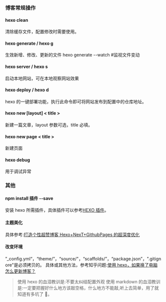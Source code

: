 ### 博客常规操作

#### hexo clean

清除缓存文件，配置修改时需要使用。

#### hexo generate / hexo g

生效新增、修改、更新的文件
hexo generate --watch #监视文件变动

#### hexo server / hexo s

启动本地网站，可在本地观察网站效果

#### hexo deploy / hexo d

hexo 的一键部署功能，执行此命令即可将网站发布到配置中的仓库地址。

#### hexo new [layout] < title >

新建一篇文章，layout 参数可选，title 必填。

#### hexo new page < title >

新建页面

#### hexo debug

用于调试异常

### 其他

#### npm install 插件 --save

安装 hexo 所需插件，具体插件可以参考[HEXO 插件](https://hexo.io/plugins/)。

#### 主题美化

具体参考:[打造个性超赞博客 Hexo+NexT+GithubPages 的超深度优化](https://reuixiy.github.io/technology/computer/computer-aided-art/2017/06/09/hexo-next-optimization.html)

#### 改变环境

”_config.yml“，“theme/”，“source/"，“scaffolds/”，“package.json”，".gitignore"是必须拷贝的。
具体或其他方法，参考知乎问题:[使用 hexo，如果换了电脑怎么更新博客？
](https://www.zhihu.com/question/21193762)

> 使用 hexo 的血泪教训是:不要太纠结配置外观
> 使用 markdown 的血泪教训是:一定要把握好什么地方该敲空格，什么地方不能敲,听上去简单，用了就知道有多坑了 🌚。

